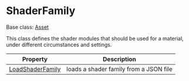 # ShaderFamily

Base class: [Asset](Asset.md)

This class defines the shader modules that should be used for a material, under different circumstances and settings.

| Property | Description |
|---|---|
| [LoadShaderFamily](LoadShaderFamily.md) | loads a shader family from a JSON file |
